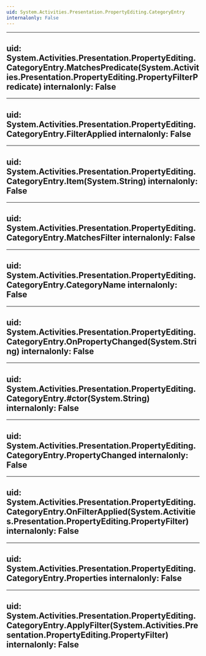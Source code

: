 ```yaml
---
uid: System.Activities.Presentation.PropertyEditing.CategoryEntry
internalonly: False
---
```


---
uid: System.Activities.Presentation.PropertyEditing.CategoryEntry.MatchesPredicate(System.Activities.Presentation.PropertyEditing.PropertyFilterPredicate)
internalonly: False
---

---
uid: System.Activities.Presentation.PropertyEditing.CategoryEntry.FilterApplied
internalonly: False
---

---
uid: System.Activities.Presentation.PropertyEditing.CategoryEntry.Item(System.String)
internalonly: False
---

---
uid: System.Activities.Presentation.PropertyEditing.CategoryEntry.MatchesFilter
internalonly: False
---

---
uid: System.Activities.Presentation.PropertyEditing.CategoryEntry.CategoryName
internalonly: False
---

---
uid: System.Activities.Presentation.PropertyEditing.CategoryEntry.OnPropertyChanged(System.String)
internalonly: False
---

---
uid: System.Activities.Presentation.PropertyEditing.CategoryEntry.#ctor(System.String)
internalonly: False
---

---
uid: System.Activities.Presentation.PropertyEditing.CategoryEntry.PropertyChanged
internalonly: False
---

---
uid: System.Activities.Presentation.PropertyEditing.CategoryEntry.OnFilterApplied(System.Activities.Presentation.PropertyEditing.PropertyFilter)
internalonly: False
---

---
uid: System.Activities.Presentation.PropertyEditing.CategoryEntry.Properties
internalonly: False
---

---
uid: System.Activities.Presentation.PropertyEditing.CategoryEntry.ApplyFilter(System.Activities.Presentation.PropertyEditing.PropertyFilter)
internalonly: False
---

